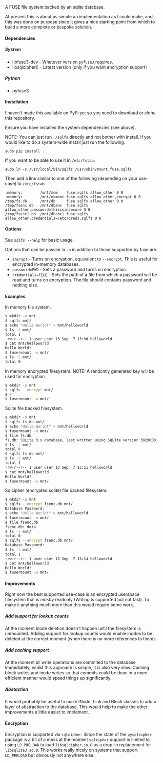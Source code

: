 A FUSE file system backed by an sqlite database.

At present this is about as simple an implementation as I could make, and this
was done on purpose since it gives a nice starting point from which to build a
more complete or bespoke solution.


#### Dependencies ####

##### System #####

* libfuse3-dev - Whatever version `pyfuse3` requires.
* libsqlcipher0 - Latest version (only if you want encryption support)

##### Python #####

* pyfuse3


#### Installation ####

I haven't made this available on PyPi yet so you need to download or clone this
repository.

Ensure you have installed the system dependencies (see above).

NOTE: You can just run `./sqlfs` directly and not bother with install. If you
would like to do a system-wide install just run the following.

```
sudo pip install .
```

If you want to be able to use it in `/etc/fstab`.

```
sudo ln -s /usr/local/bin/sqlfs /usr/sbin/mount.fuse.sqlfs
```

Then add a line similar to one of the following (depending on your use-case) to
`/etc/fstab`.

```
:memory:        /mnt/mem    fuse.sqlfs allow_other 0 0
:memory:        /mnt/memenc fuse.sqlfs allow_other,encrypt 0 0
/tmp/fs.db      /mnt/db     fuse.sqlfs allow_other 0 0
/tmp/fsenc.db   /mnt/dbenc  fuse.sqlfs allow_other,password=thisisinsecure 0 0
/tmp/fsenc1.db  /mnt/dbenc1 fuse.sqlfs allow_other,credentials=/etc/creds.sqlfs 0 0
```


#### Options ####

See `sqlfs --help` for basic usage.

Options that can be passed in `-o` in addition to those supported by fuse are:

* `encrypt` - Turns on encryption, equivalent to `--encrypt`. This is useful
  for encrypted in-memory databases.
* `password=PWD` - Sets a password and turns on encryption.
* `credentials=FILE` - Sets the path of a file from which a password will be
  read and turns on encryption. The file should contains password and nothing
  else.


#### Examples ####

In memory file system.

```bash
$ mkdir -p mnt
$ sqlfs mnt/
$ echo "Hello World!" > mnt/helloworld
$ ls -l mnt/
total 1
-rw-r--r-- 1 user user 13 Sep  7 13:08 helloworld
$ cat mnt/helloworld 
Hello World!
$ fusermount -u mnt/
$ ls -l mnt/
total 0
```

In memory encrypted filesystem. NOTE: A randomly generated key will be used for
encryption.

```bash
$ mkdir -p mnt
$ sqlfs --encrypt mnt/
$ # ...
$ fusermount -u mnt/
```

Sqlite file backed filesystem.

```bash
$ mkdir -p mnt
$ sqlfs fs.db mnt/
$ echo "Hello World!" > mnt/helloworld
$ fusermount -u mnt/
$ file fs.db
fs.db: SQLite 3.x database, last written using SQLite version 3029000
$ ls -l mnt/
total 0
$ sqlfs fs.db mnt/
$ ls -l mnt/
total 1
-rw-r--r-- 1 user user 13 Sep  7 13:11 helloworld
$ cat mnt/helloworld
Hello World!
$ fusermount -u mnt/
```

Sqlcipher (encrypted sqlite) file backed filesystem.

```bash
$ mkdir -p mnt
$ sqlfs --encrypt fsenc.db mnt/
Database Password: 
$ echo "Hello World!" > mnt/helloworld
$ fusermount -u mnt/
$ file fsenc.db
fsenc.db: data
$ ls -l mnt/
total 0
$ sqlfs --encrypt fsenc.db mnt/
Database Password: 
$ ls -l mnt/
total 1
-rw-r--r-- 1 user user 13 Sep  7 13:14 helloworld
$ cat mnt/helloworld
Hello World!
$ fusermount -u mnt/
```


#### Improvements ####

Right now the best supported use-case is an encrypted userspace filesystem that
is *mostly* readonly (Writing is supported but not fast). To make it anything
much more than this would require some work.

##### Add support for lookup counts #####

At the moment inode deletion doesn't happen until the filesystem is unmounted.
Adding support for lookup counts would enable inodes to be deleted at the
correct moment (when there is no more references to them).

##### Add caching support #####

At the moment all write operations are commited to the database immediately,
whilst this approach is simple, it is also very slow. Caching block writes and
inode writes so that commits could be done in a more efficient manner would
speed things up significantly.

##### Abstaction #####

It would probably be useful to make INode, Link and Block classes to add a
layer of abstraction to the database. This would help to make the other
improvements a little easier to implement.


#### Encryption ####

Encryption is supported via `sqlcipher`. Since the state of the `pysqlcipher`
package is a bit of a mess at the moment `sqlcipher` support is limited to
using `LD_PRELOAD` to load `libsqlcipher.so.0` as a drop-in replacement for
`libsqlite3.so.0`. This works really nicely on systems that support
`LD_PRELOAD` but obviously not anywhere else.
